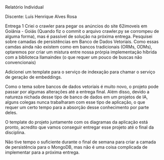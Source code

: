 Relatório Individual

Discente: Luís Henrique Alves Rosa  

Entrega 1
Criei o crawler para pegar os anúncios do site 62imoveis em Goiânia - Goiás (Quando fiz o commit o arquivo crawler.py se corrompeu de alguma forma), mas é passível de solução na próxima entrega.
Pesquisei sobre camadas de persistências em Banco de Dados Vetoriais. Como essas camdas ainda não existem como em bancos tradicionais (ORMs, ODMs), optaremos por criar um mistura entre nossa prórpia implementação híbrida com a biblioteca llamaindex (o que requer um pouco de buscas não convencionais)

Adicionei um template para o serviço de indexação para chamar o serviço de geração de embeddings.


Como o tema sobre bancos de dados vetoriais é muito novo, o projeto pode passar por algumas alterações até a entrega final.
Além disso, devido a natureza nichada desse tipo de banco de dados em um projetos de IA, alguns colegas nunca trabalharam com esse tipo de aplicação, o que requer um certo tempo para a absorção desse conhecimento por parte deles.

O template do projeto juntamente com os diagramas da aplicação está pronto, acredito que vamos conseguir entregar esse projeto até o final da disciplina.

Não tive tempo o suficiente durante o final de semana para criar a camada de persistência para o MongoDB, mas não é uma coisa complicada de implementar para a próxima entrega.









